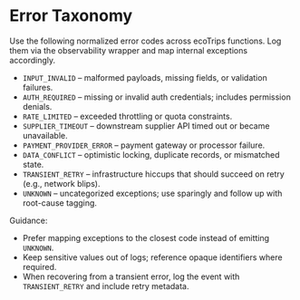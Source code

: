 # Error Taxonomy

Use the following normalized error codes across ecoTrips functions. Log them via the observability wrapper and map internal exceptions accordingly.

- `INPUT_INVALID` – malformed payloads, missing fields, or validation failures.
- `AUTH_REQUIRED` – missing or invalid auth credentials; includes permission denials.
- `RATE_LIMITED` – exceeded throttling or quota constraints.
- `SUPPLIER_TIMEOUT` – downstream supplier API timed out or became unavailable.
- `PAYMENT_PROVIDER_ERROR` – payment gateway or processor failure.
- `DATA_CONFLICT` – optimistic locking, duplicate records, or mismatched state.
- `TRANSIENT_RETRY` – infrastructure hiccups that should succeed on retry (e.g., network blips).
- `UNKNOWN` – uncategorized exceptions; use sparingly and follow up with root-cause tagging.

Guidance:
- Prefer mapping exceptions to the closest code instead of emitting `UNKNOWN`.
- Keep sensitive values out of logs; reference opaque identifiers where required.
- When recovering from a transient error, log the event with `TRANSIENT_RETRY` and include retry metadata.
